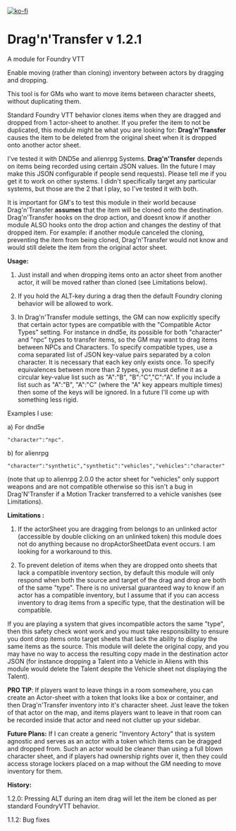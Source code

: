 [![ko-fi](https://ko-fi.com/img/githubbutton_sm.svg)](https://ko-fi.com/davidzvekic)
# Drag'n'Transfer v 1.2.1
A module for Foundry VTT 

Enable moving (rather than cloning) inventory between actors by dragging and dropping.

This tool is for GMs who want to move items between character sheets, without duplicating them. 

Standard Foundry VTT behavior clones items when they are dragged and dropped from 1 actor-sheet to another. If you prefer the item to not be duplicated, this module might be what you are looking for: **Drag'n'Transfer**  causes the item to be deleted from the original sheet when it is dropped onto another actor sheet.

I've tested it with DND5e and alienrpg Systems.  **Drag'n'Transfer** depends on items being recorded using certain JSON values. (In the future I may make this JSON configurable if people send requests). Please tell me if you get it to work on other systems. I didn't specifically target any particular systems, but those are the 2 that I play, so I've tested it with both.

It is important for GM's to test this module in their world because Drag'n'Transfer **assumes** that the item will be cloned onto the destination.  Drag'n'Transfer hooks on the drop action, and doesnt know if another module ALSO hooks onto the drop action and changes the destiny of that dropped item.  For example: if another module canceled the cloning, preventing the item from being cloned, Drag'n'Transfer would not know and would still delete the item from the original actor sheet.

**Usage:** 

1. Just install and when dropping items onto an actor sheet from another actor, it will be moved rather than cloned (see Limitations below).

2. If you hold the ALT-key during a drag then the default Foundry cloning behavior will be allowed to work.

3. In Drag'n'Transfer module settings, the GM can now explicitly specify that certain actor types are compatible with the "Compatible Actor Types" setting. For instance in dnd5e, its possible for both "character" and "npc" types to transfer items, so the GM may want to drag items between NPCs and Characters.  To specify compatible types, use a coma separated list of JSON key-value pairs separated by a colon character.  It is necessary that each key only exists once.  To specify equivalences between more than 2 types, you must define it as a circular key-value list such as "A":"B", "B":"C","C":"A".  If you include a list such as "A":"B", "A":"C" (where the "A" key appears multiple times) then some of the keys will be ignored.  In a future I'll come up with something less rigid.

Examples I use:

a) For dnd5e

    "character":"npc".
b) for alienrpg

    "character":"synthetic","synthetic":"vehicles","vehicles":"character"
    
(note that up to alienrpg 2.0.0 the actor sheet for "vehicles" only support weapons and are not compatible otherwise so this isn't a bug in Drag'N'Transfer if a Motion Tracker transferred to a vehicle vanishes (see Limitations).


**Limitations :**  
1) If the actorSheet you are dragging from belongs to an unlinked actor (accessible by double clicking on an unlinked token) this module does not do anything because no dropActorSheetData event occurs. I am looking for a workaround to this.

2) To prevent deletion of items when they are dropped onto sheets that lack a compatible inventory section, by default this module will only respond when both the source and target of the drag and drop are both of the same "type".  There is no universal guaranteed way to know if an actor has a compatible inventory, but I assume that if you can access inventory to drag items from a specific type, that the destination will be compatible.

If you are playing a system that gives incompatible actors the same "type", then this safety check wont work and you must take responsibility to ensure you dont drop items onto target sheets that lack the ability to display the same items as the source.  This module will delete the original copy, and you may have no way to access the resulting copy made in the destination actor JSON (for instance dropping a Talent into a Vehicle in Aliens with this module would delete the Talent despite the Vehicle sheet not displaying the Talent).

**PRO TIP**: If players want to leave things in a room somewhere, you can create an Actor-sheet with a token that looks like a box or container, and then Drag'n'Transfer inventory into it's character sheet. Just leave the token of that actor on the map, and items players want to leave in that room can be recorded inside that actor and need not clutter up your sidebar.

**Future Plans:** If I can create a generic "Inventory Actory" that is system agnostic and serves as an actor with a token which items can be dragged and dropped from.  Such an actor would be cleaner than using a full blown character sheet, and if players had ownership rights over it, then they could access storage lockers placed on a map without the GM needing to move inventory for them.

**History:**

1.2.0: Pressing ALT during an item drag will let the item be cloned as per standard FoundryVTT behavior.

1.1.2: Bug fixes
